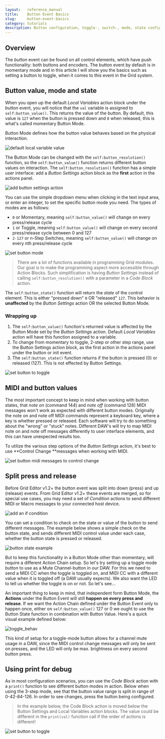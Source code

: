 ```yaml
---
layout:   reference_manual
title:    Button Event Basics
slug:     button-event-basics
category: tutorials
description: Button configuration, toggle-, switch-, mode, state configuration.
---
```


## Overview

The *button* event can be found on all control elements, which have push functionality: both buttons and encoders. The button event by default is in momentary mode and in this article I will show you the basics such as setting a button to toggle, when it comes to this event in the Grid system.

## Button value, mode and state

When you open up the default *Local Variables* action block under the *button* event, you will notice that the `val` variable is assigned to `self:button_value()`. This returns the value of the button. By default, this value is `127` when the button is pressed down and `0` when released, this is what's called momentary Button Mode.

Button Mode defines how the button value behaves based on the physical interaction.

![default local variable value](https://intech.studio/_cms/2021-07-26/default_local_var_value.png)

The Button Mode can be changed with the `self:button_resolution()` function, so the `self:button_value()` function returns different button values on interaction. The `self:button_resolution()` function has a simple user interface: add a *Button Settings* action block as the **first** action in the actions panel.

![add button settings action](https://intech.studio/_cms/2021-07-26/add_button_settings.png)

You can use the simple dropdown menu when clicking in the text input area, or enter an integer, to set the specific button mode you need. The types of modes are as follows:

- `0` or Momentary, meaning `self:button_value()` will change on every press/release cycle
- `1` or Toggle, meaning `self:button_value()` will change on every second press/release cycle between 0 and 127
- `2-127` or n-Step Switches, meaning `self:button_value()` will change on every nth press/release cycle 

![set button mode](https://intech.studio/_cms/2021-07-26/change_button_mode.png)

> There are a lot of functions available in programming Grid modules. Our goal is to make the programming aspect more accessible through Action Blocks. Such simplification is having *Button Settings* instead of calling `self:button_resolution()` with a parameter in a *Code Block* action.

The `self:button_state()` function will return the *state* of the control element. This is either "pressed down" `0` OR "released" `127`. This behavior is **unaffected** by the *Button Settings* action OR the selected Button Mode.

### Wrapping up

1. The `self:button_value()` function's returned value is affected by the Button Mode set by the *Button Settings* action. Default *Local Variables* action will have this function assigned to a variable.
2. To change from momentary to toggle, 2-step or other step range, use the Button Settings action block, as the first action in the actions panel under the button or init event.
3. The `self:button_state()` function returns if the button is pressed (0) or released (127). This is not effected by Button Settings.

![set button to toggle](https://intech.studio/_cms/2021-07-26/set_to_toggle.gif)

## MIDI and button values

The most important concept to keep in mind when working with button states, that *note on* (command 144) and *note off* (command 128) MIDI messages won't work as expected with different button modes. Originally the note on and note off MIDI commands represent a keyboard key, where a key is whether pressed or released. Each software will try to do something about the "wrong" or "stuck" notes. Different DAW's will try to map MIDI note on and note off messages differently to user interface elements, and this can have unexpected results too.

To utilize the various step options of the *Button Settings* action, it's best to use **Control Change **messages when working with MIDI.

![set button midi messages to control change](https://intech.studio/_cms/2021-07-26/set_to_control_change.png)

## Split press and release

Before Grid Editor v1.2+ the button event was split into down (press) and up (release) events. From Grid Editor v1.2+ these events are merged, so for special use cases, you may need a set of *Condition* actions to send different MIDI or Macro messages to your connected host device.

![add an if condition](https://intech.studio/_cms/2021-07-26/if_condition.png)

You can set a condition to check on the state or value of the button to send different messages. The example below shows a simple check on the button state, and sends different MIDI control value under each case, whether the button state is pressed or released.

![button state example](https://intech.studio/_cms/2021-07-26/state_example.png)

But to keep this functionality in a Button Mode other than momentary, will require a different Action Chain setup. So let's try setting up a toggle mode button to use as a Mute Channel-button in our DAW. For this we need to send a MIDI CC when the toggle is toggled on, and MIDI CC with a different value when it is toggled off (a DAW usually expects). We also want the LED to tell us whether the toggle is on or not. So let's see...

An important thing to keep in mind, that independent form Button Mode, the **Actions** under the Button Event will still **happen on every press and release**. If we want the Action Chain defined under the Button Event only to happen once, either on `self:button_value()` 127 or 0 we ought to use the Button State function in combination with Button Value. Here's a quick visual example defined below: 

![toggle_behav](C:\Users\lenovo\Documents\GitHub\grid-documentation\tutorials\grid-editor\toggle_behav.png)

This kind of setup for a toggle-mode button allows for a channel mute usage in a DAW, since the MIDI control change messages will only be sent on presses, and the LED will only be max. brightness on every second button press.

## Using print for debug

As in most configuration scenarios, you can use the *Code Block* action with a `print()` function to see different button modes in action. Below when using the 3-step mode, see that the button value range is split in range of 0-42-84-126. In order to see changes, press the button being configured.

> In the example below, the Code Block action is moved below the Button Settings and Local Variables action blocks. The value could be different in the `print(val)` function call if the order of actions is different!

![set button to toggle](https://intech.studio/_cms/2021-07-26/debug.gif)